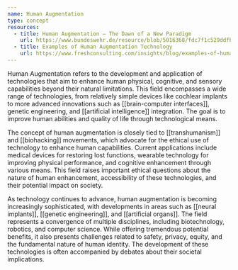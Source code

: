 ```yaml
---
name: Human Augmentation
type: concept
resources:
  - title: Human Augmentation – The Dawn of a New Paradigm
    url: https://www.bundeswehr.de/resource/blob/5016368/fdc7f1c529ddfb014d4e321e8b666a2d/210111-sip-ha-data.pdf
  - title: Examples of Human Augmentation Technology
    url: https://www.freshconsulting.com/insights/blog/examples-of-human-augmentation/
---
```


Human Augmentation refers to the development and application of technologies that aim to enhance human physical, cognitive, and sensory capabilities beyond their natural limitations. This field encompasses a wide range of technologies, from relatively simple devices like cochlear implants to more advanced innovations such as [[brain-computer interfaces]], genetic engineering, and [[artificial intelligence]] integration. The goal is to improve human abilities and quality of life through technological means.

The concept of human augmentation is closely tied to [[transhumanism]] and [[biohacking]] movements, which advocate for the ethical use of technology to enhance human capabilities. Current applications include medical devices for restoring lost functions, wearable technology for improving physical performance, and cognitive enhancement through various means. This field raises important ethical questions about the nature of human enhancement, accessibility of these technologies, and their potential impact on society.

As technology continues to advance, human augmentation is becoming increasingly sophisticated, with developments in areas such as [[neural implants]], [[genetic engineering]], and [[artificial organs]]. The field represents a convergence of multiple disciplines, including biotechnology, robotics, and computer science. While offering tremendous potential benefits, it also presents challenges related to safety, privacy, equity, and the fundamental nature of human identity. The development of these technologies is often accompanied by debates about their societal implications.
